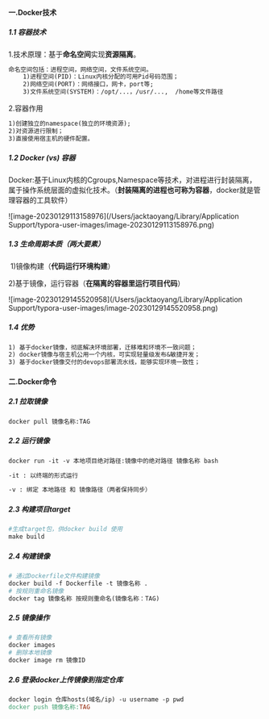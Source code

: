 #### 一.Docker技术

##### 1.1 容器技术

1.技术原理：基于**命名空间**实现**资源隔离**。

```markdown
命名空间包括：进程空间，网络空间，文件系统空间。
	1)进程空间(PID)：Linux内核分配的可用Pid号码范围；
	2)网络空间(PORT)：网络接口，网卡，port等;
	3)文件系统空间(SYSTEM)：/opt/...，/usr/...,  /home等文件路径
```

2.容器作用

```markdown
1)创建独立的namespace(独立的环境资源);
2)对资源进行限制；
3)直接使用宿主机的硬件配置。
```

##### 1.2 Docker (vs) 容器

​	Docker:基于Linux内核的Cgroups,Namespace等技术，对进程进行封装隔离，属于操作系统层面的虚拟化技术。（**封装隔离的进程也可称为容器**，docker就是管理容器的工具软件）

![image-20230129113158976](/Users/jacktaoyang/Library/Application Support/typora-user-images/image-20230129113158976.png)

##### 1.3 生命周期本质（两大要素）

​	1)镜像构建（**代码运行环境构建**）

​	2)基于镜像，运行容器（**在隔离的容器里运行项目代码**）

![image-20230129145520958](/Users/jacktaoyang/Library/Application Support/typora-user-images/image-20230129145520958.png)

##### 1.4 优势

```markdown
1) 基于docker镜像，彻底解决环境部署，迁移难和环境不一致问题；
2) docker镜像与宿主机公用一个内核，可实现轻量级发布&敏捷开发；
3) 基于docker镜像交付的devops部署流水线，能够实现环境一致性；
```

#### 二.Docker命令

##### 2.1 拉取镜像

```markdown
docker pull 镜像名称:TAG 
```

##### 2.2 运行镜像

```markdown
docker run -it -v 本地项目绝对路径:镜像中的绝对路径 镜像名称 bash

-it : 以终端的形式运行

-v : 绑定 本地路径 和 镜像路径（两者保持同步）
```

##### 2.3 构建项目target

```makefile
#生成target包，供docker build 使用
make build 
```

##### 2.4 构建镜像

```makefile
# 通过Dockerfile文件构建镜像
docker build -f Dockerfile -t 镜像名称 .
# 按规则重命名镜像
docker tag 镜像名称 按规则重命名(镜像名称：TAG)
```

##### 2.5 镜像操作

```makefile
# 查看所有镜像
docker images
# 删除本地镜像
docker image rm 镜像ID
```

##### 2.6 登录docker上传镜像到指定仓库

```makefile
docker login 仓库hosts(域名/ip) -u username -p pwd
docker push 镜像名称:TAG
```
